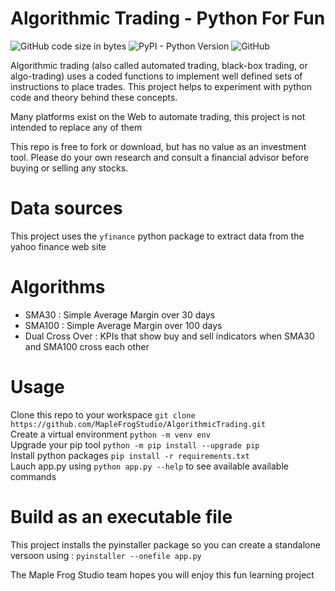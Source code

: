 # Algorithmic Trading - Python For Fun 

![GitHub code size in bytes](https://img.shields.io/github/languages/code-size/MapleFrogStudio/AlgorithmicTrading?logo=github&style=plastic)
![PyPI - Python Version](https://img.shields.io/badge/python-3.4%2B-blue?color=blue&style=plastic)
![GitHub](https://img.shields.io/github/license/MapleFrogStudio/AlgorithmicTrading?style=plastic)


Algorithmic trading (also called automated trading, black-box trading, or algo-trading) uses a coded functions to implement well defined sets of instructions to place trades. This project helps to experiment with python code and theory behind these concepts.  
  
Many platforms exist on the Web to automate trading, this project is not intended to replace any of them  
  
This repo is free to fork or download, but has no value as an investment tool. Please do your own research and consult a financial advisor before buying or selling any stocks.  
   
# Data sources
This project uses the ` yfinance ` python package to extract data from the yahoo finance web site

# Algorithms
- SMA30 : Simple Average Margin over 30 days
- SMA100 : Simple Average Margin over 100 days
- Dual Cross Over : KPIs that show buy and sell indicators when SMA30 and SMA100 cross each other

# Usage
Clone this repo to your workspace ` git clone https://github.com/MapleFrogStudio/AlgorithmicTrading.git `  
Create a virtual environment ` python -m venv env `  
Upgrade your pip tool ` python -m pip install --upgrade pip `  
Install python packages ` pip install -r requirements.txt `  
Lauch app.py using ` python app.py --help ` to see available available commands

# Build as an executable file
This project installs the pyinstaller package so you can create a standalone versoon using : ` pyinstaller --onefile app.py `  
  
    
The Maple Frog Studio team hopes you will enjoy this fun learning project

